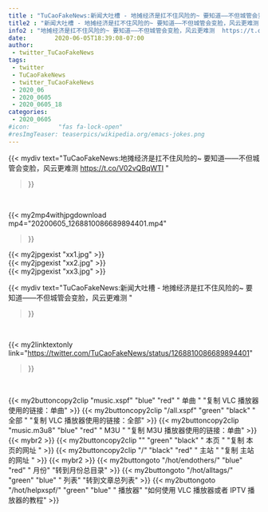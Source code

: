 ```yaml
---
title : "TuCaoFakeNews:新闻大吐槽 - 地摊经济是扛不住风险的~ 要知道——不但城管会变脸，风云更难测 "
title2 : "新闻大吐槽 - 地摊经济是扛不住风险的~ 要知道——不但城管会变脸，风云更难测 "
info2 : "地摊经济是扛不住风险的~ 要知道——不但城管会变脸，风云更难测  https://t.co/V02vQBqWTI "
date:        2020-06-05T18:39:08-07:00
author:
 - twitter_TuCaoFakeNews
tags:
 - twitter
 - TuCaoFakeNews
 - twitter_TuCaoFakeNews
 - 2020_06
 - 2020_0605
 - 2020_0605_18
categories:
 - 2020_0605
#icon:        "fas fa-lock-open"
#resImgTeaser: teaserpics/wikipedia.org/emacs-jokes.png
---
```


{{< mydiv text="TuCaoFakeNews:地摊经济是扛不住风险的~ 要知道——不但城管会变脸，风云更难测  https://t.co/V02vQBqWTI "
>}}
<br>


{{< my2mp4withjpgdownload mp4="20200605_1268810086689894401.mp4"
>}}

{{< my2jpgexist "xx1.jpg" >}}<br>
{{< my2jpgexist "xx2.jpg" >}}<br>
{{< my2jpgexist "xx3.jpg" >}}<br>



{{< mydiv text="TuCaoFakeNews:新闻大吐槽 - 地摊经济是扛不住风险的~ 要知道——不但城管会变脸，风云更难测 "
>}}
<br>

{{< my2linktextonly link="https://twitter.com/TuCaoFakeNews/status/1268810086689894401"
>}}


<br>

{{< my2buttoncopy2clip "music.xspf"        "blue"   "red"    " 单曲 "  "复制 VLC 播放器使用的链接：单曲" >}} {{< my2buttoncopy2clip "/all.xspf"         "green"  "black"  " 全部 "  "复制 VLC 播放器使用的链接：全部" >}} {{< my2buttoncopy2clip "music.m3u8"        "blue"   "red"    " M3U  "    "复制 M3U 播放器使用的链接：单曲" >}} {{< mybr2 >}} {{< my2buttoncopy2clip ""                  "green"  "black"  " 本页 "    "复制 本页的网址 " >}} {{< my2buttoncopy2clip "/"                 "black"  "red"    " 主站 "    "复制 主站的网址 " >}} {{< mybr2 >}} {{< my2buttongoto      "/hot/endothers/"   "blue"   "red"    " 月份"   "转到月份总目录" >}} {{< my2buttongoto      "/hot/alltags/"     "green"  "blue"   " 列表"   "转到文章总列表" >}} {{< my2buttongoto      "/hot/helpxspf/"    "green"  "blue"   " 播放器" "如何使用 VLC 播放器或者 IPTV 播放器的教程" >}} 
